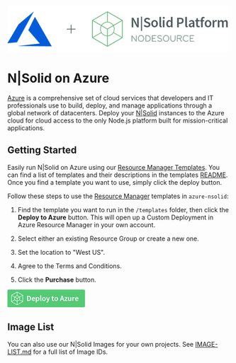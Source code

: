 ![N|Solid](/images/nsolid-azure.png)

# N|Solid on Azure

[Azure](https://azure.microsoft.com/en-us/?v=18.07a) is a comprehensive set of cloud services that developers and IT professionals use to build, deploy, and manage applications through a global network of datacenters. Deploy your [N|Solid](https://nodesource.com/products/nsolid) instances to the Azure cloud for cloud access to the only Node.js platform built for mission-critical applications.

## Getting Started

Easily run N|Solid on Azure using our [Resource Manager Templates](templates/). You can find a list of templates and their descriptions in the templates [README](/templates/README.md). Once you find a template you want to use, simply click the deploy button.

Follow these steps to use the [Resource Manager](https://docs.microsoft.com/en-us/azure/azure-resource-manager/resource-group-portal) templates in `azure-nsolid`:

1. Find the template you want to run in the `/templates` folder, then click the **Deploy to Azure** button. This will open up a Custom Deployment in Azure Resource Manager in your own account.

2. Select either an existing Resource Group or create a new one.

3. Set the location to "West US".

4. Agree to the Terms and Conditions.

5. Click the **Purchase** button.

[![Launch ARM Template](/images/deploy-to-azure.png)](https://portal.azure.com/#create/Microsoft.Template/uri/https%3A%2F%2Fnodesourcearmtemplates.blob.core.windows.net%2Fpublic%2Fnsolid-quick-start.json)

## Image List

You can also use our N|Solid Images for your own projects. See [IMAGE-LIST.md](IMAGE-LIST.md) for a full list of Image IDs.
